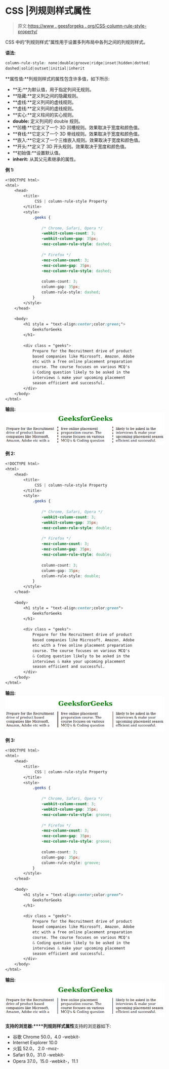 # CSS |列规则样式属性

> 原文:[https://www . geesforgeks . org/CSS-column-rule-style-property/](https://www.geeksforgeeks.org/css-column-rule-style-property/)

CSS 中的“列规则样式”属性用于设置多列布局中各列之间的列规则样式。

**语法:**

```css
column-rule-style: none|double|groove|ridge|inset|hidden|dotted|
dashed|solid|outset|initial|inherit
```

**属性值:**列规则样式的属性包含许多值，如下所示:

*   **无:**为默认值，用于指定列间无规则。
*   **隐藏:**定义列之间的隐藏规则。
*   **虚线:**定义列间的虚线规则。
*   **虚线:**定义列间的虚线规则。
*   **实心:**定义柱间的实心规则。
*   **double:** 定义列间的 double 规则。
*   **凹槽:**它定义了一个 3D 凹槽规则。效果取决于宽度和颜色值。
*   **脊线:**它定义了一个 3D 脊线规则。效果取决于宽度和颜色值。
*   **嵌入:**它定义了一个三维嵌入规则。效果取决于宽度和颜色值。
*   **开头:**定义了 3D 开头规则。效果取决于宽度和颜色值。
*   **初始值:**设置默认值。
*   **inherit:** 从其父元素继承的属性。

**例 1:**

```css
<!DOCTYPE html>
<html>
    <head>
        <title>
             CSS | column-rule-style Property
        </title>
        <style>
            .geeks {

                /* Chrome, Safari, Opera */
                -webkit-column-count: 3;
                -webkit-column-gap: 35px;
                -moz-column-rule-style: dashed;

                /* Firefox */
                -moz-column-count: 3;
                -moz-column-gap: 35px;
                -moz-column-rule-style: dashed;

                column-count: 3;
                column-gap: 35px;
                column-rule-style: dashed;
            }
        </style>
    </head>

    <body>
        <h1 style = "text-align:center;color:green;">
            GeeksforGeeks
        </h1>

        <div class = "geeks">
            Prepare for the Recruitment drive of product
            based companies like Microsoft, Amazon, Adobe
            etc with a free online placement preparation
            course. The course focuses on various MCQ's
            & Coding question likely to be asked in the
            interviews & make your upcoming placement 
            season efficient and successful. 
        </div>
    </body>
</html>                    
```

**输出:**
![](img/2bfa98e7d712258568085f7888e8170b.png)

**例 2:**

```css
<!DOCTYPE html>
<html>
    <head>
        <title>
             CSS | column-rule-style Property
        </title>
        <style>
            .geeks {

                /* Chrome, Safari, Opera */
                -webkit-column-count: 3;
                -webkit-column-gap: 35px;
                -moz-column-rule-style: double;

                /* Firefox */
                -moz-column-count: 3;
                -moz-column-gap: 35px;
                -moz-column-rule-style: double;

                column-count: 3;
                column-gap: 35px;
                column-rule-style: double;
            }
        </style>
    </head>

    <body>
        <h1 style = "text-align:center;color:green">
            GeeksforGeeks
        </h1>

        <div class = "geeks">
            Prepare for the Recruitment drive of product
            based companies like Microsoft, Amazon, Adobe
            etc with a free online placement preparation
            course. The course focuses on various MCQ's
            & Coding question likely to be asked in the
            interviews & make your upcoming placement 
            season efficient and successful. 
        </div>
    </body>
</html>                    
```

**输出:**
![](img/b83287e080f756e47c5072a966aa156c.png)

**例 3:**

```css
<!DOCTYPE html>
<html>
    <head>
        <title>
             CSS | column-rule-style Property
        </title>
        <style>
            .geeks {

                /* Chrome, Safari, Opera */
                -webkit-column-count: 3;
                -webkit-column-gap: 35px;
                -moz-column-rule-style: groove;

                /* Firefox */
                -moz-column-count: 3;
                -moz-column-gap: 35px;
                -moz-column-rule-style: groove;

                column-count: 3;
                column-gap: 35px;
                column-rule-style: groove;
            }
        </style>
    </head>

    <body>
        <h1 style = "text-align:center;color:green">
            GeeksforGeeks
        </h1>

        <div class = "geeks">
            Prepare for the Recruitment drive of product
            based companies like Microsoft, Amazon, Adobe
            etc with a free online placement preparation
            course. The course focuses on various MCQ's
            & Coding question likely to be asked in the
            interviews & make your upcoming placement 
            season efficient and successful. 
        </div>
    </body>
</html>                    
```

**输出:**
![](img/055a9589eb15505ce4041572686a52dd.png)

**支持的浏览器:****列规则样式属性**支持的浏览器如下:

*   谷歌 Chrome 50.0，4.0 -webkit-
*   Internet Explorer 10.0
*   火狐 52.0， 2.0 -moz-
*   Safari 9.0，31.0 -webkit-
*   Opera 37.0，15.0 -webkit-，11.1